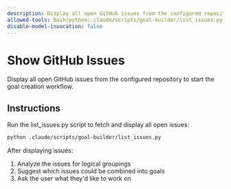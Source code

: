 ```yaml
---
description: Display all open GitHub issues from the configured repository
allowed-tools: Bash(python:.claude/scripts/goal-builder/list_issues.py)
disable-model-invocation: false
---
```


# Show GitHub Issues

Display all open GitHub issues from the configured repository to start the goal creation workflow.

## Instructions

Run the list_issues.py script to fetch and display all open issues:

```bash
python .claude/scripts/goal-builder/list_issues.py
```

After displaying issues:
1. Analyze the issues for logical groupings
2. Suggest which issues could be combined into goals
3. Ask the user what they'd like to work on
